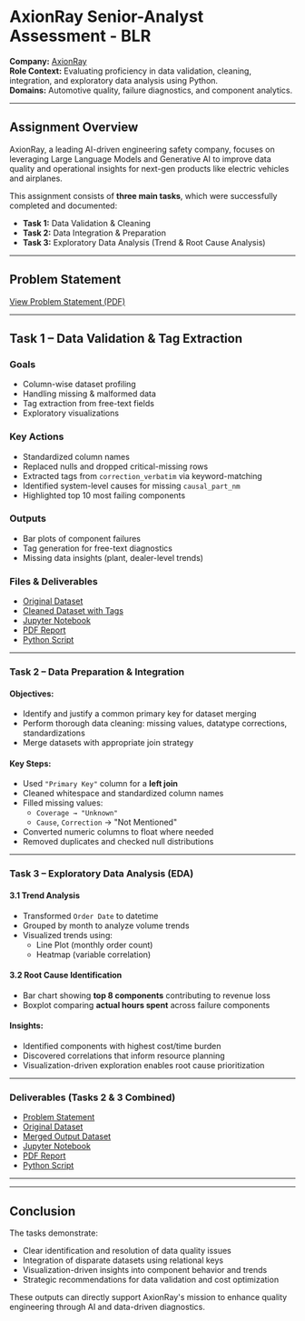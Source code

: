 #  AxionRay Senior-Analyst Assessment - BLR

**Company:** [AxionRay](https://axionray.com)  
**Role Context:** Evaluating proficiency in data validation, cleaning, integration, and exploratory data analysis using Python.  
**Domains:** Automotive quality, failure diagnostics, and component analytics.

---

##  Assignment Overview

AxionRay, a leading AI-driven engineering safety company, focuses on leveraging Large Language Models and Generative AI to improve data quality and operational insights for next-gen products like electric vehicles and airplanes.

This assignment consists of **three main tasks**, which were successfully completed and documented:

- **Task 1:** Data Validation & Cleaning  
- **Task 2:** Data Integration & Preparation  
- **Task 3:** Exploratory Data Analysis (Trend & Root Cause Analysis)

---

##  Problem Statement

 [View Problem Statement (PDF)](https://github.com/priyanshubiswas-tech/Senior-Analyst-Assessment-for-Axion-BLR/blob/main/PO%20Assignment.pdf)

---

##  Task 1 – Data Validation & Tag Extraction

### Goals
- Column-wise dataset profiling
- Handling missing & malformed data
- Tag extraction from free-text fields
- Exploratory visualizations

### Key Actions
- Standardized column names
- Replaced nulls and dropped critical-missing rows
- Extracted tags from `correction_verbatim` via keyword-matching
- Identified system-level causes for missing `causal_part_nm`
- Highlighted top 10 most failing components

###  Outputs
-  Bar plots of component failures
-  Tag generation for free-text diagnostics
-  Missing data insights (plant, dealer-level trends)

###  Files & Deliverables
-  [Original Dataset](https://github.com/priyanshubiswas-tech/Senior-Analyst-Assessment-for-Axion-BLR/blob/main/Data%20for%20Task%201.xlsx)
-  [Cleaned Dataset with Tags](https://github.com/priyanshubiswas-tech/Senior-Analyst-Assessment-for-Axion-BLR/blob/main/Task%201/cleaned_task1_with_tags.xlsx)
-  [Jupyter Notebook](https://github.com/priyanshubiswas-tech/Senior-Analyst-Assessment-for-Axion-BLR/blob/main/Task%201/task1_analysis.ipynb)
-  [PDF Report](https://github.com/priyanshubiswas-tech/Senior-Analyst-Assessment-for-Axion-BLR/blob/main/Task%201/task1_analysis.pdf)
-  [Python Script](https://github.com/priyanshubiswas-tech/Senior-Analyst-Assessment-for-Axion-BLR/blob/main/Task%201/task1_analysis.py)

---

### Task 2 – Data Preparation & Integration

#### Objectives:
- Identify and justify a common primary key for dataset merging
- Perform thorough data cleaning: missing values, datatype corrections, standardizations
- Merge datasets with appropriate join strategy

#### Key Steps:
- Used `"Primary Key"` column for a **left join**
- Cleaned whitespace and standardized column names
- Filled missing values:
  - `Coverage → "Unknown"`
  - `Cause`, `Correction` → "Not Mentioned"
- Converted numeric columns to float where needed
- Removed duplicates and checked null distributions

---

### Task 3 – Exploratory Data Analysis (EDA)

#### 3.1 Trend Analysis
- Transformed `Order Date` to datetime
- Grouped by month to analyze volume trends
- Visualized trends using:
  -  Line Plot (monthly order count)
  -  Heatmap (variable correlation)

#### 3.2 Root Cause Identification
- Bar chart showing **top 8 components** contributing to revenue loss
- Boxplot comparing **actual hours spent** across failure components

#### Insights:
- Identified components with highest cost/time burden
- Discovered correlations that inform resource planning
- Visualization-driven exploration enables root cause prioritization

---

###  Deliverables (Tasks 2 & 3 Combined)

-  [Problem Statement](https://github.com/priyanshubiswas-tech/Senior-Analyst-Assessment-for-Axion-BLR/blob/main/PO%20Assignment.pdf)
-  [Original Dataset](https://github.com/priyanshubiswas-tech/Senior-Analyst-Assessment-for-Axion-BLR/blob/main/Data%20for%20Task%202.xlsx)
-  [Merged Output Dataset](https://github.com/priyanshubiswas-tech/Senior-Analyst-Assessment-for-Axion-BLR/blob/main/Task%202/merged_task2_output.xlsx)
-  [Jupyter Notebook](https://github.com/priyanshubiswas-tech/Senior-Analyst-Assessment-for-Axion-BLR/blob/main/Task%202/task%202%20%26%203_analysis.ipynb)
-  [PDF Report](https://github.com/priyanshubiswas-tech/Senior-Analyst-Assessment-for-Axion-BLR/blob/main/Task%202/task%202%20%26%203_analysis.pdf)
-  [Python Script](http://github.com/priyanshubiswas-tech/Senior-Analyst-Assessment-for-Axion-BLR/blob/main/Task%202/task%202%20%26%203_analysis.py)

---


---

##  Conclusion

The tasks demonstrate:

- Clear identification and resolution of data quality issues
- Integration of disparate datasets using relational keys
- Visualization-driven insights into component behavior and trends
- Strategic recommendations for data validation and cost optimization

These outputs can directly support AxionRay's mission to enhance quality engineering through AI and data-driven diagnostics.



